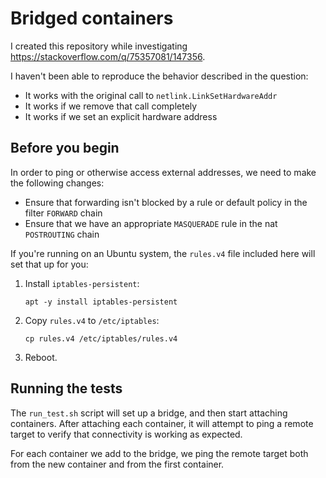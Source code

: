 # Bridged containers

I created this repository while investigating <https://stackoverflow.com/q/75357081/147356>.

I haven't been able to reproduce the behavior described in the question:

- It works with the original call to `netlink.LinkSetHardwareAddr`
- It works if we remove that call completely
- It works if we set an explicit hardware address

## Before you begin

In order to ping or otherwise access external addresses, we need to make the following changes:

- Ensure that forwarding isn't blocked by a rule or default policy in the filter `FORWARD` chain
- Ensure that we have an appropriate `MASQUERADE` rule in the nat `POSTROUTING` chain

If you're running on an Ubuntu system, the `rules.v4` file included here will set that up for you:

1. Install `iptables-persistent`:

    ```
    apt -y install iptables-persistent
    ```

2. Copy `rules.v4` to `/etc/iptables`:

    ```
    cp rules.v4 /etc/iptables/rules.v4
    ```

3. Reboot.

## Running the tests

The `run_test.sh` script will set up a bridge, and then start attaching containers. After attaching each container, it will attempt to ping a remote target to verify that connectivity is working as expected.

For each container we add to the bridge, we ping the remote target both from the new container and from the first container.
